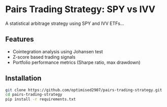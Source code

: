 # Pairs Trading Strategy: SPY vs IVV

A statistical arbitrage strategy using SPY and IVV ETFs...

## Features
- Cointegration analysis using Johansen test
- Z-score based trading signals
- Portfolio performance metrics (Sharpe ratio, max drawdown)

## Installation
```bash
git clone https://github.com/optimised2907/pairs-trading-strategy.git
cd pairs-trading-strategy
pip install -r requirements.txt
